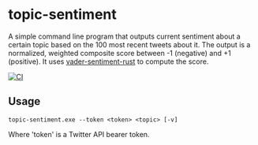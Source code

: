 # topic-sentiment
A simple command line program that outputs current sentiment about a certain topic based on the 100 most recent tweets about it. The output is a normalized, weighted composite score between -1 (negative) and +1 (positive). It uses [vader-sentiment-rust](https://github.com/ckw017/vader-sentiment-rust) to compute the score.

[![CI](https://github.com/eliefaart/topic-sentiment/actions/workflows/ci.yml/badge.svg)](https://github.com/eliefaart/topic-sentiment/actions/workflows/ci.yml)

## Usage
```topic-sentiment.exe --token <token> <topic> [-v]```

Where 'token' is a Twitter API bearer token.